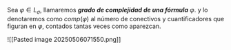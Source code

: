Sea $\varphi\in L_\sigma$, llamaremos ***grado de complejidad de una fórmula*** $\varphi$. y lo denotaremos como $comp(\varphi)$ al número de conectivos y cuantificadores que figuran en $\varphi$, contados tantas veces como aparezcan.

![[Pasted image 20250506071550.png]]